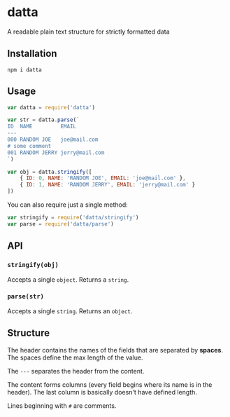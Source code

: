 # datta
A readable plain text structure for strictly formatted data

## Installation
```
npm i datta
```

## Usage
```javascript
var datta = require('datta')

var str = datta.parse(`
ID  NAME         EMAIL
---
000 RANDOM JOE   joe@mail.com
# some comment
001 RANDOM JERRY jerry@mail.com
`)

var obj = datta.stringify([
	{ ID: 0, NAME: 'RANDOM JOE', EMAIL: 'joe@mail.com' },
	{ ID: 1, NAME: 'RANDOM JERRY', EMAIL: 'jerry@mail.com' }
])

```
You can also require just a single method:
```javascript
var stringify = require('datta/stringify')
var parse = require('datta/parse')
```

## API

### ```stringify(obj)```
Accepts a single ```object```. Returns a ```string```.

### ```parse(str)```
Accepts a single ```string```. Returns an ```object```.

## Structure
The header contains the names of the fields that are separated by **spaces**. The spaces define the max length of the value.

The ```---``` separates the header from the content.

The content forms columns (every field begins where its name is in the header). The last column is basically doesn't have defined length.

Lines beginning with ```#``` are comments.
